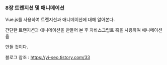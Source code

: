 ### 8장 트랜지션 및 애니메이션


Vue.js를 사용하여 트랜지션과 애니메이션에 대해 알아본다.

간단한 트랜지션과 애니메이션을 만들어 본 후 자바스크립트 훅을 사용하여 애니메이션을

만들 것이다.



블로그 참조 : https://yi-seo.tistory.com/33